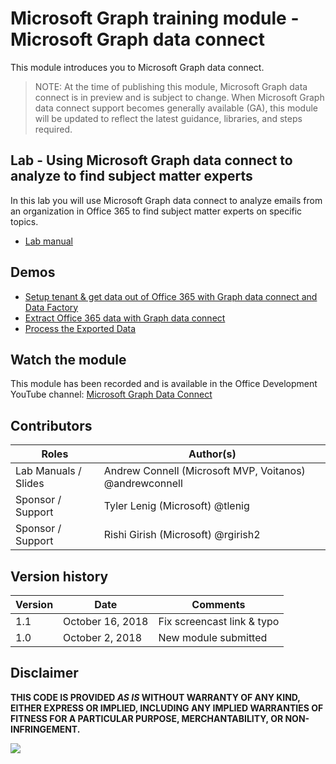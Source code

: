 # Microsoft Graph training module - Microsoft Graph data connect

This module introduces you to Microsoft Graph data connect.

> NOTE: At the time of publishing this module, Microsoft Graph data connect is in preview and is subject to change. When Microsoft Graph data connect support becomes generally available (GA), this module will be updated to reflect the latest guidance, libraries, and steps required.

## Lab - Using Microsoft Graph data connect to analyze to find subject matter experts

In this lab you will use Microsoft Graph data connect to analyze emails from an organization in Office 365 to find subject matter experts on specific topics.

- [Lab manual](./Lab.md)

## Demos

- [Setup tenant & get data out of Office 365 with Graph data connect and Data Factory](./Demos/01-setup)
- [Extract Office 365 data with Graph data connect](./Demos/02-extract)
- [Process the Exported Data](./Demos/03-app)

## Watch the module

This module has been recorded and is available in the Office Development YouTube channel: [Microsoft Graph Data Connect](https://www.youtube.com/watch?v=p6wnd-dAKZ8)

## Contributors
| Roles                | Author(s)                                               |
| -------------------- | ------------------------------------------------------- |
| Lab Manuals / Slides | Andrew Connell (Microsoft MVP, Voitanos) @andrewconnell |
| Sponsor / Support    | Tyler Lenig (Microsoft) @tlenig                         |
| Sponsor / Support    | Rishi Girish (Microsoft) @rgirish2                      |

## Version history

| Version |       Date       |          Comments          |
| ------- | ---------------- | -------------------------- |
| 1.1     | October 16, 2018 | Fix screencast link & typo |
| 1.0     | October 2, 2018  | New module submitted       |

## Disclaimer

**THIS CODE IS PROVIDED _AS IS_ WITHOUT WARRANTY OF ANY KIND, EITHER EXPRESS OR IMPLIED, INCLUDING ANY IMPLIED WARRANTIES OF FITNESS FOR A PARTICULAR PURPOSE, MERCHANTABILITY, OR NON-INFRINGEMENT.**

<img src="https://telemetry.sharepointpnp.com/msgraph-training-dataconnect" />
